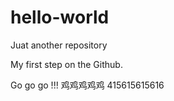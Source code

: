 # hello-world
Juat another repository


My first step on the Github.

Go go go !!!
鸡鸡鸡鸡鸡
415615615616